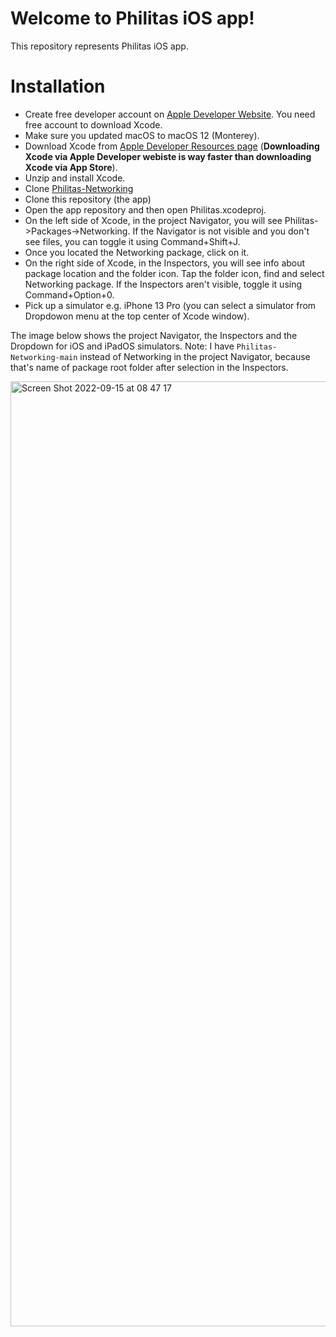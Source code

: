 # Welcome to Philitas iOS app!

This repository represents Philitas iOS app. 

# Installation
 - Create free developer account on [Apple Developer Website](https://developer.apple.com/). You need free account to download Xcode.
 - Make sure you updated macOS to macOS 12 (Monterey). 
 - Download Xcode from [Apple Developer Resources page](https://developer.apple.com/download/all/?q=xcode) (**Downloading Xcode via Apple Developer webiste is way faster than downloading Xcode via App Store**).
 - Unzip and install Xcode.
 - Clone [Philitas-Networking](https://github.com/ivan-jovanovic1/Philitas-Networking)
 - Clone this repository (the app)
 - Open the app repository and then open Philitas.xcodeproj.
 - On the left side of Xcode, in the project Navigator, you will see Philitas->Packages->Networking. If the Navigator is not visible and you don't see files, you can toggle it using Command+Shift+J.
 - Once you located the Networking package, click on it.
 - On the right side of Xcode, in the Inspectors, you will see info about package location and the folder icon. Tap the folder icon, find and select Networking package. If the Inspectors aren't visible, toggle it using Command+Option+0. 
 - Pick up a simulator e.g. iPhone 13 Pro (you can select a simulator from Dropdowon menu at the top center of Xcode window).
 
 
The image below shows the project Navigator, the Inspectors and the Dropdown for iOS and iPadOS simulators. Note: I have `Philitas-Networking-main` instead of Networking in the project Navigator, because that's name of package root folder after selection in the Inspectors.

<img width="1512" alt="Screen Shot 2022-09-15 at 08 47 17" src="https://user-images.githubusercontent.com/59808721/190334724-8b7f66c1-c136-4408-8e8b-d313573d8d9f.png">
